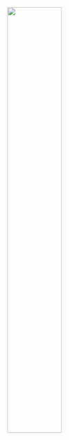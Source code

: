 <div align="center">
  <img height="50%" width="auto" src ="https://github-readme-stats.vercel.app/api/top-langs/?username=yfuks&theme=dark&hide_border=false&include_all_commits=false&count_private=false&layout=compact">
</div>
